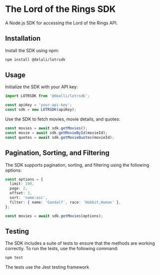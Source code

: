 # The Lord of the Rings SDK

A Node.js SDK for accessing the Lord of the Rings API.

## Installation

Install the SDK using npm:

```bash
npm install @delali/lotrsdk
```

## Usage

Initialize the SDK with your API key:

```ts
import LOTRSDK from '@dealli/lotrsdk';

const apiKey = 'your-api-key';
const sdk = new LOTRSDK(apiKey);
```

Use the SDK to fetch movies, movie details, and quotes:

```ts
const movies = await sdk.getMovies();
const movie = await sdk.getMovieById(movieId);
const quotes = await sdk.getMovieQuotes(movieId);
```

## Pagination, Sorting, and Filtering

The SDK supports pagination, sorting, and filtering using the following options:

```ts
const options = {
  limit: 100,
  page: 2,
  offset: 3,
  sort: 'name:asc',
  filter: { name: 'Gandalf', race: 'Hobbit,Human' },
};

const movies = await sdk.getMovies(options);
```

## Testing

The SDK includes a suite of tests to ensure that the methods are working correctly. To run the tests, use the following command:

```bash
npm test
```

The tests use the Jest testing framework
